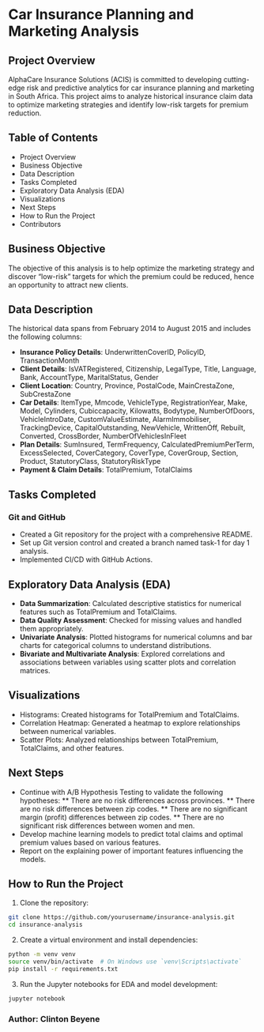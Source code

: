 # Car Insurance Planning and Marketing Analysis
## Project Overview
AlphaCare Insurance Solutions (ACIS) is committed to developing cutting-edge risk and predictive analytics for car insurance planning and marketing in South Africa. This project aims to analyze historical insurance claim data to optimize marketing strategies and identify low-risk targets for premium reduction.

## Table of Contents
* Project Overview
* Business Objective
* Data Description
* Tasks Completed
* Exploratory Data Analysis (EDA)
* Visualizations
* Next Steps
* How to Run the Project
* Contributors
## Business Objective
The objective of this analysis is to help optimize the marketing strategy and discover “low-risk” targets for which the premium could be reduced, hence an opportunity to attract new clients.

## Data Description
The historical data spans from February 2014 to August 2015 and includes the following columns:

* **Insurance Policy Details**: UnderwrittenCoverID, PolicyID, TransactionMonth
* **Client Details**: IsVATRegistered, Citizenship, LegalType, Title, Language, Bank, AccountType, MaritalStatus, Gender
* **Client Location**: Country, Province, PostalCode, MainCrestaZone, SubCrestaZone
* **Car Details**: ItemType, Mmcode, VehicleType, RegistrationYear, Make, Model, Cylinders, Cubiccapacity, Kilowatts, Bodytype, NumberOfDoors, VehicleIntroDate, CustomValueEstimate, AlarmImmobiliser, TrackingDevice, CapitalOutstanding, NewVehicle, WrittenOff, Rebuilt, Converted, CrossBorder, NumberOfVehiclesInFleet
* **Plan Details**: SumInsured, TermFrequency, CalculatedPremiumPerTerm, ExcessSelected, CoverCategory, CoverType, CoverGroup, Section, Product, StatutoryClass, StatutoryRiskType
* **Payment & Claim Details**: TotalPremium, TotalClaims
## Tasks Completed
### Git and GitHub
* Created a Git repository for the project with a comprehensive README.
* Set up Git version control and created a branch named task-1 for day 1 analysis.
* Implemented CI/CD with GitHub Actions.
## Exploratory Data Analysis (EDA)
* **Data Summarization**: Calculated descriptive statistics for numerical features such as TotalPremium and TotalClaims.
* **Data Quality Assessment**: Checked for missing values and handled them appropriately.
* **Univariate Analysis**: Plotted histograms for numerical columns and bar charts for categorical columns to understand distributions.
* **Bivariate and Multivariate Analysis**: Explored correlations and associations between variables using scatter plots and correlation matrices.
## Visualizations
* Histograms: Created histograms for TotalPremium and TotalClaims.
* Correlation Heatmap: Generated a heatmap to explore relationships between numerical variables.
* Scatter Plots: Analyzed relationships between TotalPremium, TotalClaims, and other features.
## Next Steps
* Continue with A/B Hypothesis Testing to validate the following hypotheses:
** There are no risk differences across provinces.
** There are no risk differences between zip codes.
** There are no significant margin (profit) differences between zip codes.
** There are no significant risk differences between women and men.
* Develop machine learning models to predict total claims and optimal premium values based on various features.
* Report on the explaining power of important features influencing the models.
## How to Run the Project
1. Clone the repository:
``` bash
git clone https://github.com/yourusername/insurance-analysis.git
cd insurance-analysis
```

2. Create a virtual environment and install dependencies:
``` bash
python -m venv venv
source venv/bin/activate  # On Windows use `venv\Scripts\activate`
pip install -r requirements.txt
```
3. Run the Jupyter notebooks for EDA and model development:
``` bash 
jupyter notebook
``` 
### Author: Clinton Beyene
